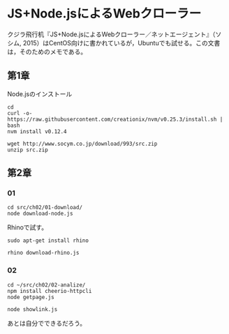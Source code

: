 # JS+Node.jsによるWebクローラー

クジラ飛行机『JS+Node.jsによるWebクローラー／ネットエージェント』（ソシム, 2015）はCentOS向けに書かれているが，Ubuntuでも試せる。この文書は，そのためのメモである。

## 第1章

Node.jsのインストール

```
cd
curl -o- https://raw.githubusercontent.com/creationix/nvm/v0.25.3/install.sh | bash
nvm install v0.12.4

wget http://www.socym.co.jp/download/993/src.zip
unzip src.zip
```

## 第2章

### 01

```
cd src/ch02/01-download/
node download-node.js
```

Rhinoで試す。

```
sudo apt-get install rhino

rhino download-rhino.js
```

### 02

```
cd ~/src/ch02/02-analize/
npm install cheerio-httpcli
node getpage.js
```

```
node showlink.js
```

あとは自分でできるだろう。
